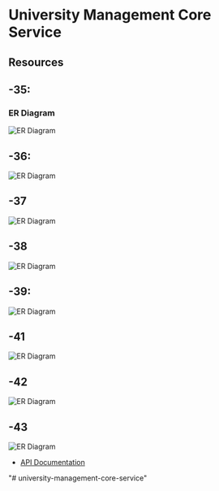 # University Management Core Service

## Resources

## -35:

### ER Diagram
<img src="https://i.ibb.co/Ln2FttV/university-management-core-service-module-1.png" alt="ER Diagram"> </img>

## -36:
<img src="https://i.ibb.co/tJ4nt6T/Screenshot-2023-08-20-at-7-32-11-PM.png" alt="ER Diagram"> </img>

## -37
<img src="https://i.ibb.co/DV7Jwd8/university-management-core-service-Page-2-drawio.png" alt="ER Diagram"> </img>

## -38
<img src="https://i.ibb.co/B2JhHD3/module-38.png" alt="ER Diagram"> </img>
## -39:
<img src="https://i.ibb.co/VgG8RcZ/university-management-core-service-Page-1-drawio.png" alt="ER Diagram"> </img>

<!-- ## -40
<img src="https://i.ibb.co/DV7Jwd8/university-management-core-service-Page-2-drawio.png" alt="ER Diagram"> </img> -->

## -41
<img src="https://i.ibb.co/rsRcGb6/-41-drawio.png" alt="ER Diagram"> </img>
## -42
<img src="https://i.ibb.co/Jc846YL/-42-drawio.png" alt="ER Diagram"> </img>

## -43
<img src="https://i.ibb.co/H4DDVRw/-43-drawio.png" alt="ER Diagram"> </img>


<!-- - [-39: ER Diagram](https://i.ibb.co/VgG8RcZ/university-management-core-service-Page-1-drawio.png)

- [-41: ER Diagram](https://i.ibb.co/rsRcGb6/-41-drawio.png)


- [-42: ER Diagram](https://i.ibb.co/Jc846YL/-42-drawio.png)

- [-43: ER Diagram](https://i.ibb.co/H4DDVRw/-43-drawio.png) -->

- [API Documentation](https://documenter.getpostman.com/view/26694209/2s9Xy5NrFU)


"# university-management-core-service" 

